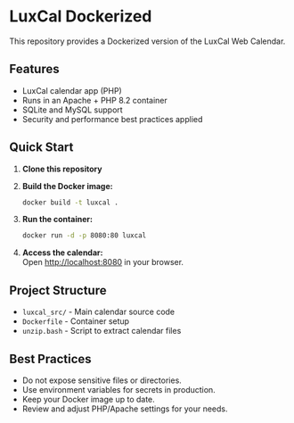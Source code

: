 
# LuxCal Dockerized

This repository provides a Dockerized version of the LuxCal Web Calendar.

## Features

- LuxCal calendar app (PHP)
- Runs in an Apache + PHP 8.2 container
- SQLite and MySQL support
- Security and performance best practices applied

## Quick Start

1. **Clone this repository**
2. **Build the Docker image:**

	```sh
	docker build -t luxcal .
	```
3. **Run the container:**

	```sh
	docker run -d -p 8080:80 luxcal
	```
4. **Access the calendar:**  
	Open [http://localhost:8080](http://localhost:8080) in your browser.

## Project Structure

- `luxcal_src/` - Main calendar source code
- `Dockerfile` - Container setup
- `unzip.bash` - Script to extract calendar files

## Best Practices

- Do not expose sensitive files or directories.
- Use environment variables for secrets in production.
- Keep your Docker image up to date.
- Review and adjust PHP/Apache settings for your needs.
